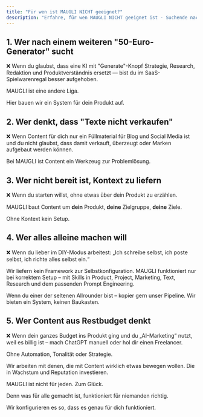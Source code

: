 ```yaml
---
title: "Für wen ist MAUGLI NICHT geeignet?"
description: "Erfahre, für wen MAUGLI NICHT geeignet ist - Suchende nach billigen Content-Generatoren, Zweifler an der Verkaufskraft von Content, Kontextverweigerer, DIY-Enthusiasten oder Budget-Minimierer. MAUGLI entwickelt maßgeschneiderte Content-Systeme für echte Geschäftsergebnisse."
---
```



## **1. Wer nach einem weiteren "50-Euro-Generator" sucht**

❌ Wenn du glaubst, dass eine KI mit "Generate"-Knopf Strategie, Research, Redaktion und Produktverständnis ersetzt — bist du im SaaS-Spielwarenregal besser aufgehoben.

MAUGLI ist eine andere Liga.

Hier bauen wir ein System für dein Produkt auf.

## **2. Wer denkt, dass "Texte nicht verkaufen"**

❌ Wenn Content für dich nur ein Füllmaterial für Blog und Social Media ist und du nicht glaubst, dass damit verkauft, überzeugt oder Marken aufgebaut werden können.

Bei MAUGLI ist Content ein Werkzeug zur Problemlösung.

## **3. Wer nicht bereit ist, Kontext zu liefern**

❌ Wenn du starten willst, ohne etwas über dein Produkt zu erzählen.

MAUGLI baut Content um **dein** Produkt, **deine** Zielgruppe, **deine** Ziele.

Ohne Kontext kein Setup.

## **4. Wer alles alleine machen will**

❌ Wenn du lieber im DIY-Modus arbeitest: „Ich schreibe selbst, ich poste selbst, ich richte alles selbst ein.“

Wir liefern kein Framework zur Selbstkonfiguration. MAUGLI funktioniert nur bei korrektem Setup – mit Skills in Product, Project, Marketing, Text, Research und dem passenden Prompt Engineering.

Wenn du einer der seltenen Allrounder bist – kopier gern unser Pipeline. Wir bieten ein System, keinen Baukasten.

## **5. Wer Content aus Restbudget denkt**

❌ Wenn dein ganzes Budget ins Produkt ging und du „AI-Marketing“ nutzt, weil es billig ist – mach ChatGPT manuell oder hol dir einen Freelancer.

Ohne Automation, Tonalität oder Strategie.

Wir arbeiten mit denen, die mit Content wirklich etwas bewegen wollen. Die in Wachstum und Reputation investieren.

MAUGLI ist nicht für jeden. Zum Glück.

Denn was für alle gemacht ist, funktioniert für niemanden richtig.

Wir konfigurieren es so, dass es genau für dich funktioniert.